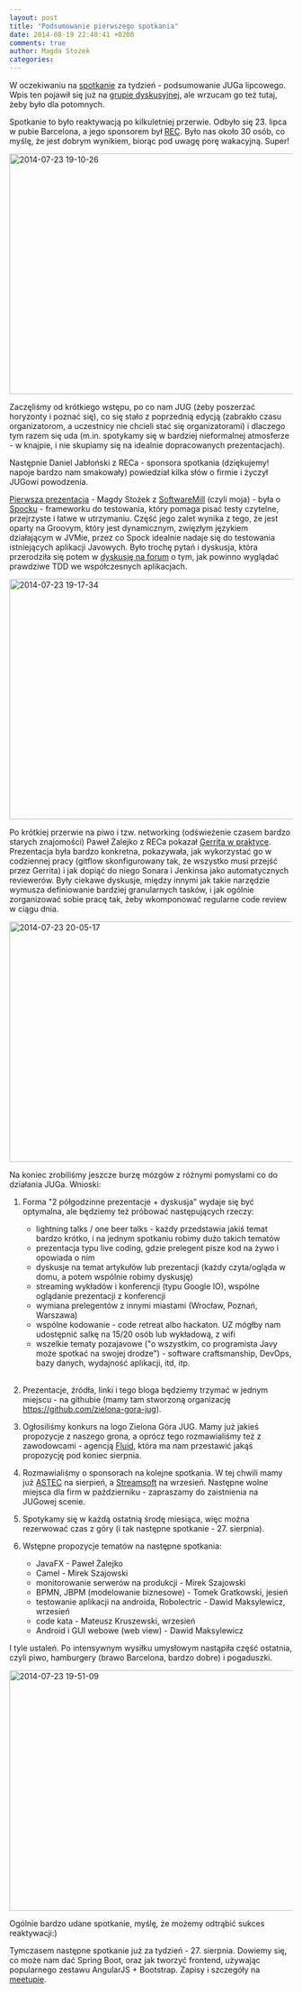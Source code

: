 ```yaml
---
layout: post
title: "Podsumowanie pierwszego spotkania"
date: 2014-08-19 22:40:41 +0200
comments: true
author: Magda Stożek
categories: 
---
```

W oczekiwaniu na <a href="http://www.meetup.com/Zielona-Gora-JUG/events/198778072/" target="_blank">spotkanie</a> za tydzień - podsumowanie JUGa lipcowego. Wpis ten pojawił się już na <a href="http://jug.zgora.pl/forum" target="_blank">grupie dyskusyjnej</a>, ale wrzucam go też tutaj, żeby było dla potomnych.

Spotkanie to było reaktywacją po kilkuletniej przerwie. Odbyło się 23. lipca w pubie Barcelona, a jego sponsorem był <a href="http://pl.rec-global.com/" target="_blank">REC</a>. Było nas około 30 osób, co myślę, że jest dobrym wynikiem, biorąc pod uwagę porę wakacyjną. Super!

<div class="photo"><a href="https://www.flickr.com/photos/126253063@N03/14966422405" title="2014-07-23 19-10-26 by jugzgora flickr, on Flickr"><img src="https://farm6.staticflickr.com/5587/14966422405_52d3faf9f4_z.jpg" width="640" height="427" alt="2014-07-23 19-10-26"></a></div>

Zaczęliśmy od krótkiego wstępu, po co nam JUG (żeby poszerzać horyzonty i poznać się), co się stało z poprzednią edycją (zabrakło czasu organizatorom, a uczestnicy nie chcieli stać się organizatorami) i dlaczego tym razem się uda (m.in. spotykamy się w bardziej nieformalnej atmosferze - w knajpie, i nie skupiamy się na idealnie dopracowanych prezentacjach).

<!-- more -->

Następnie Daniel Jabłoński z RECa - sponsora spotkania (dziękujemy! napoje bardzo nam smakowały) powiedział kilka słów o firmie i życzył JUGowi powodzenia.

<a href="http://magdzikk.github.io/spock-slides/" target="_blank">Pierwsza prezentacja</a> - Magdy Stożek z <a href="http://softwaremill.com" target="_blank">SoftwareMill</a> (czyli moja) - była o <a href="http://code.google.com/p/spock/" target="_blank">Spocku</a> - frameworku do testowania, który pomaga pisać testy czytelne, przejrzyste i łatwe w utrzymaniu. Część jego zalet wynika z tego, że jest oparty na Groovym, który jest dynamicznym, zwięzłym językiem działającym w JVMie, przez co Spock idealnie nadaje się do testowania istniejących aplikacji Javowych. Było trochę pytań i dyskusja, która przerodziła się potem w <a href="https://groups.google.com/forum/?hl=pl#!topic/zielona-gora-jug/e8WeePfvqCQ" target="_blank">dyskusję na forum</a> o tym, jak powinno wyglądać prawdziwe TDD we współczesnych aplikacjach.

<div class="photo"><a href="https://www.flickr.com/photos/126253063@N03/14779815918" title="2014-07-23 19-17-34 by jugzgora flickr, on Flickr"><img src="https://farm6.staticflickr.com/5589/14779815918_6605c29d7f_z.jpg" width="640" height="427" alt="2014-07-23 19-17-34"></a></div>

Po krótkiej przerwie na piwo i tzw. networking (odświeżenie czasem bardzo starych znajomości) Paweł Żalejko z RECa pokazał <a href="../files/Gerrit.pdf" target="_blank">Gerrita w praktyce</a>. Prezentacja była bardzo konkretna, pokazywała, jak wykorzystać go w codziennej pracy (gitflow skonfigurowany tak, że wszystko musi przejść przez Gerrita) i jak dopiąć do niego Sonara i Jenkinsa jako automatycznych reviewerów. Były ciekawe dyskusje, między innymi jak takie narzędzie wymusza definiowanie bardziej granularnych tasków, i jak ogólnie zorganizować sobie pracę tak, żeby wkomponować regularne code review w ciągu dnia.

<div class="photo"><a href="https://www.flickr.com/photos/126253063@N03/14943434106" title="2014-07-23 20-05-17 by jugzgora flickr, on Flickr"><img src="https://farm6.staticflickr.com/5568/14943434106_0bee6111b0_z.jpg" width="640" height="427" alt="2014-07-23 20-05-17"></a></div>

Na koniec zrobiliśmy jeszcze burzę mózgów z różnymi pomysłami co do działania JUGa. Wnioski:

1. Forma "2 półgodzinne prezentacje + dyskusja" wydaje się być optymalna, ale będziemy też próbować następujących rzeczy:

	- lightning talks / one beer talks - każdy przedstawia jakiś temat bardzo krótko, i na jednym spotkaniu robimy dużo takich tematów
	- prezentacja typu live coding, gdzie prelegent pisze kod na żywo i opowiada o nim
	- dyskusje na temat artykułów lub prezentacji (każdy czyta/ogląda w domu, a potem wspólnie robimy dyskusję)
	- streaming wykładów i konferencji (typu Google IO), wspólne oglądanie prezentacji z konferencji
	- wymiana prelegentów z innymi miastami (Wrocław, Poznań, Warszawa)
	- wspólne kodowanie - code retreat albo hackaton. UZ mógłby nam udostępnić salkę na 15/20 osób lub wykładową, z wifi
	- wszelkie tematy pozajavowe ("o wszystkim, co programista Javy może spotkać na swojej drodze") - software craftsmanship, DevOps, bazy danych, wydajność aplikacji, itd, itp.
	<br><br>

2. Prezentacje, źródła, linki i tego bloga będziemy trzymać w jednym miejscu - na githubie (mamy tam stworzoną organizację https://github.com/zielona-gora-jug).

3. Ogłosiliśmy konkurs na logo Zielona Góra JUG. Mamy już jakieś propozycje z naszego grona, a oprócz tego rozmawialiśmy też z zawodowcami - agencją <a href="http://www.fluidagency.pl/" target="_blank">Fluid</a>, która ma nam przestawić jakąś propozycję pod koniec sierpnia.

4. Rozmawialiśmy o sponsorach na kolejne spotkania. W tej chwili mamy już <a href="http://www.astec.net/pl/" target="_blank">ASTEC</a> na sierpień, a <a href="http://www.streamsoft.pl/" target="_blank">Streamsoft</a> na wrzesień. Następne wolne miejsca dla firm w październiku - zapraszamy do zaistnienia na JUGowej scenie.

5. Spotykamy się w każdą ostatnią środę miesiąca, więc można rezerwować czas z góry (i tak następne spotkanie - 27. sierpnia).

6. Wstępne propozycje tematów na następne spotkania:

	- JavaFX - Paweł Żalejko
	- Camel - Mirek Szajowski
	- monitorowanie serwerów na produkcji - Mirek Szajowski
	- BPMN, JBPM (modelowanie biznesowe) - Tomek Gratkowski, jesień
	- testowanie aplikacji na androida, Robolectric - Dawid Maksylewicz, wrzesień
	- code kata - Mateusz Kruszewski, wrzesień
	- Android i GUI webowe (web view) - Dawid Maksylewicz

I tyle ustaleń. Po intensywnym wysiłku umysłowym nastąpiła część ostatnia, czyli piwo, hamburgery (brawo Barcelona, bardzo dobre) i pogaduszki.

<div class="photo"><a href="https://www.flickr.com/photos/126253063@N03/14966421195" title="2014-07-23 19-51-09 by jugzgora flickr, on Flickr"><img src="https://farm4.staticflickr.com/3863/14966421195_372cfa590b_z.jpg" width="640" height="427" alt="2014-07-23 19-51-09"></a></div>

Ogólnie bardzo udane spotkanie, myślę, że możemy odtrąbić sukces reaktywacji:)

Tymczasem następne spotkanie już za tydzień - 27. sierpnia. Dowiemy się, co może nam dać Spring Boot, oraz jak tworzyć frontend, używając popularnego zestawu AngularJS + Bootstrap. Zapisy i szczegóły na <a href="http://www.meetup.com/Zielona-Gora-JUG/events/198778072/" target="_blank">meetupie</a>.
